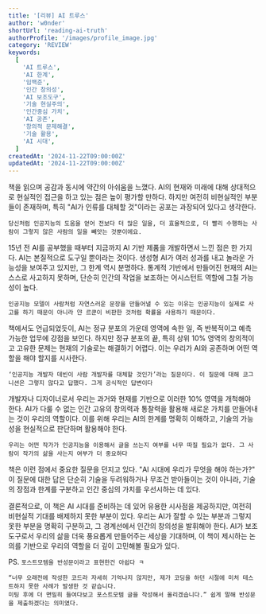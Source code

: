 ```yaml
---
title: '[리뷰] AI 트루스'
author: 'w0nder'
shortUrl: 'reading-ai-truth'
authorProfile: '/images/profile_image.jpg'
category: 'REVIEW'
keywords:
  [
    'AI 트루스',
    'AI 한계',
    '임백준',
    '인간 창의성',
    'AI 보조도구',
    '기술 현실주의',
    '인간중심 가치',
    'AI 공존',
    '창의적 문제해결',
    '기술 활용',
    'AI 시대',
  ]
createdAt: '2024-11-22T09:00:00Z'
updatedAt: '2024-11-22T09:00:00Z'
---
```


<link-preview url="https://ridibooks.com/books/443001374" title="AI 트루스" target="_blank" image="https://img.ridicdn.net/cover/443001374/xxlarge">
</link-preview>

책을 읽으며 공감과 동시에 약간의 아쉬움을 느꼈다.
AI의 현재와 미래에 대해 상대적으로 현실적인 접근을 하고 있는 점은 높이 평가할 만하다.
하지만 여전히 비현실적인 부분들이 존재하며, 특히 "AI가 인류를 대체할 것"이라는 공포는 과장되어 있다고 생각한다.

```
당신처럼 인공지능의 도움을 얻어 전보다 더 많은 일을, 더 효율적으로, 더 빨리 수행하는 사람이 그렇지 않은 사람의 일을 빼앗는 것뿐이에요.
```

15년 전 AI를 공부했을 때부터 지금까지 AI 기반 제품을 개발하면서 느낀 점은 한 가지다. AI는 본질적으로 도구일 뿐이라는 것이다.
생성형 AI가 여러 성과를 내고 놀라운 가능성을 보여주고 있지만, 그 한계 역시 분명하다.
통계적 기반에서 만들어진 현재의 AI는 스스로 사고하지 못하며, 단순히 인간의 작업을 보조하는 어시스턴트 역할에 그칠 가능성이 높다.

```
인공지능 모델이 사람처럼 자연스러운 문장을 만들어낼 수 있는 이유는 인공지능이 실제로 사고를 하기 때문이 아니라 얀 르쿤이 비판한 것처럼 확률을 사용하기 때문이다.
```

책에서도 언급되었듯이, AI는 정규 분포의 가운데 영역에 속한 일, 즉 반복적이고 예측 가능한 업무에 강점을 보인다.
하지만 정규 분포의 끝, 특히 상위 10% 영역의 창의적이고 고유한 문제는 현재의 기술로는 해결하기 어렵다.
이는 우리가 AI와 공존하며 어떤 역할을 해야 할지를 시사한다.

```
‘인공지능 개발자 데빈이 사람 개발자를 대체할 것인가’라는 질문이다. 이 질문에 대해 코그니션은 그렇지 않다고 답했다. 그게 공식적인 답변이다
```

개발자나 디자이너로서 우리는 과거와 현재를 기반으로 이러한 10% 영역을 개척해야 한다.
AI가 다룰 수 없는 인간 고유의 창의력과 통찰력을 활용해 새로운 가치를 만들어내는 것이 우리의 역할이다.
이를 위해 우리는 AI의 한계를 명확히 이해하고, 기술의 가능성을 현실적으로 판단하며 활용해야 한다.

```
우리는 어떤 작가가 인공지능을 이용해서 글을 쓰는지 여부를 너무 따질 필요가 없다. 그 사람이 작가의 삶을 사는지 여부가 더 중요하다
```

책은 이런 점에서 중요한 질문을 던지고 있다.
"AI 시대에 우리가 무엇을 해야 하는가?" 이 질문에 대한 답은 단순히 기술을 두려워하거나 무조건 받아들이는 것이 아니라,
기술의 장점과 한계를 구분하고 인간 중심의 가치를 우선시하는 데 있다.

결론적으로, 이 책은 AI 시대를 준비하는 데 있어 유용한 시사점을 제공하지만,
여전히 비현실적 기대를 배제하지 못한 부분이 있다.
우리는 AI가 잘할 수 있는 부분과 그렇지 못한 부분을 명확히 구분하고,
그 경계선에서 인간의 창의성을 발휘해야 한다.
AI가 보조 도구로서 우리의 삶을 더욱 풍요롭게 만들어주는 세상을 기대하며,
이 책이 제시하는 논의를 기반으로 우리의 역할을 더 깊이 고민해볼 필요가 있다.

PS. `포스트모템을 반성문이라고 표현한건 아쉽다 ㅋ`

```
“너무 오래전에 작성한 코드라 자세히 기억나지 않지만, 제가 코딩을 하던 시절에 미처 테스트하지 못한 사례가 발생한 것 같습니다.
미팅 후에 더 면밀히 들여다보고 포스트모템 글을 작성해서 올리겠습니다.” 쉽게 말해 반성문을 제출하겠다는 의미였다.
```
